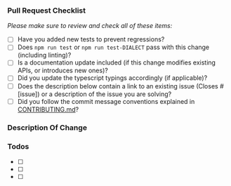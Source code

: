 <!--
Thanks for wanting to fix something on Sequelize - we already love you!
Please fill in the template below.
If unsure about something, just do as best as you're able.

If your PR only contains changes to documentation, you may skip the template below.
-->

### Pull Request Checklist

_Please make sure to review and check all of these items:_

- [ ] Have you added new tests to prevent regressions?
- [ ] Does `npm run test` or `npm run test-DIALECT` pass with this change (including linting)?
- [ ] Is a documentation update included (if this change modifies existing APIs, or introduces new ones)?
- [ ] Did you update the typescript typings accordingly (if applicable)?
- [ ] Does the description below contain a link to an existing issue (Closes #[issue]) or a description of the issue you are solving?
- [ ] Did you follow the commit message conventions explained in [CONTRIBUTING.md](https://github.com/sequelize/sequelize/blob/main/CONTRIBUTING.md)?

<!-- NOTE: these things are not required to open a PR and can be done afterwards / while the PR is open. -->

### Description Of Change

<!-- Please provide a description of the change here. -->

### Todos

- [ ] <!-- e.g. #1 feature: Extend the type script definition -->
- [ ] <!-- e.g. #2 test: Does this also work with MySQL 8? -->
- [ ] <!-- ... -->
